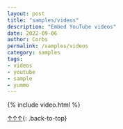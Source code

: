 ```yaml
---
layout: post
title: "samples/videos"
description: "Embed YouTube videos"
date: 2022-09-06
author: Corbs
permalink: /samples/videos
category: samples
tags:
- videos
- youtube
- sample
- yummo
---
```


{% include video.html %}

[↑↑↑](#){: .back-to-top}

